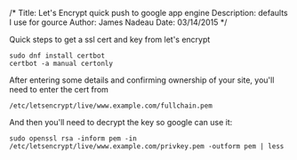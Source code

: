 /*
Title: Let's Encrypt quick push to google app engine
Description: defaults I use for gource
Author: James Nadeau
Date: 03/14/2015
*/

Quick steps to get a ssl cert and key from let's encrypt
  ```
  sudo dnf install certbot
  certbot -a manual certonly
  ```

After entering some details and confirming ownership of your site, you'll need to enter the cert from
  ```
  /etc/letsencrypt/live/www.example.com/fullchain.pem
  ```

And then you'll need to decrypt the key so google can use it:
  ```
  sudo openssl rsa -inform pem -in /etc/letsencrypt/live/www.example.com/privkey.pem -outform pem | less
  ```
